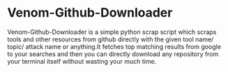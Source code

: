 # Venom-Github-Downloader
Venom-Github-Downloader is a simple python scrap script which scraps tools and other resources from github directly with the given tool name/ topic/ attack name or anything.It fetches top matching results from google to your searches and then you can directly download any repository from your terminal itself without wasting your much time.
